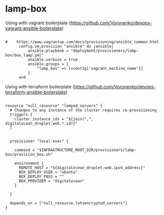 lamp-box
========

Using with vagrant boilerplate (https://github.com/Voronenko/devops-vagrant-ansible-boilerplate)

```

#    https://www.vagrantup.com/docs/provisioning/ansible_common.html
      config.vm.provision "ansible" do |ansible|
          ansible.playbook = "deployment/provisioners/lamp-box/box_lamp.yml"
          ansible.verbose = true
          ansible.groups = {
              "lamp_box" => [vconfig['vagrant_machine_name']]
          }
      end

```


Using with terraform boilerplate (https://github.com/Voronenko/devops-terraform-ansible-boilerplate)

```

resource "null_resource" "lamped_servers" {
  # Changes to any instance of the cluster requires re-provisioning
  triggers {
    cluster_instance_ids = "${join(",", digitalocean_droplet.web.*.id)}"
  }


  provisioner "local-exec" {

    command = "$INFRASTRUCTURE_ROOT_DIR/provisioners/lamp-box/provision_box.sh"

    environment {
      REMOTE_HOST = "${digitalocean_droplet.web.ipv4_address}"
      BOX_DEPLOY_USER = "ubuntu"
      BOX_DEPLOY_PASS = ""
      BOX_PROVIDER = "digitalocean"
    }

  }

  depends_on = ["null_resource.letsencrypted_servers"]
}

```
